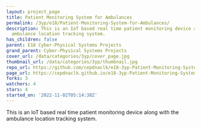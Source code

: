 ```yaml
---
layout: project_page
title: Patient Monitoring System for Ambulances
permalink: /3yp/e18/Patient-Monitoring-System-for-Ambulances/
description: This is an IoT based real time patient monitoring device along with the
  ambulance location tracking system.
has_children: false
parent: E18 Cyber-Physical Systems Projects
grand_parent: Cyber-Physical Systems Projects
cover_url: /data/categories/3yp/cover_page.jpg
thumbnail_url: /data/categories/3yp/thumbnail.jpg
repo_url: https://github.com/cepdnaclk/e18-3yp-Patient-Monitoring-System-for-Ambulances
page_url: https://cepdnaclk.github.io/e18-3yp-Patient-Monitoring-System-for-Ambulances
forks: 3
watchers: 4
stars: 4
started_on: '2022-11-02T05:14:38Z'
---
```


This is an IoT based real time patient monitoring device along with the ambulance location tracking system.